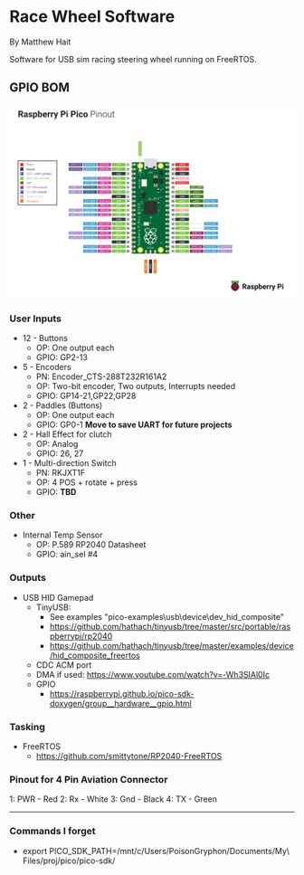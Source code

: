 # Race Wheel Software
By Matthew Hait

Software for USB sim racing steering wheel running on FreeRTOS.

## GPIO BOM
![Raspberry Pi Pico Pinout](./Documentation/Raspberry_Pi_Pico_Pinout.PNG)

### User Inputs

- 12 - Buttons
  - OP: One output each
  - GPIO: GP2-13
- 5 - Encoders
  - PN: Encoder_CTS-288T232R161A2
  - OP: Two-bit encoder, Two outputs, Interrupts needed
  - GPIO: GP14-21,GP22,GP28
- 2 - Paddles (Buttons)
  - OP: One output each
  - GPIO: GP0-1 **Move to save UART for future projects**
- 2 - Hall Effect for clutch
  - OP: Analog
  - GPIO: 26, 27
- 1 - Multi-direction Switch
  - PN: RKJXT1F
  - OP: 4 POS + rotate + press
  - GPIO: **TBD**
### Other
  
- Internal Temp Sensor
  - OP: P.589 RP2040 Datasheet 
  - GPIO: ain_sel #4

### Outputs
- USB HID Gamepad
  - TinyUSB:
    - See examples "pico-examples\usb\device\dev_hid_composite" 
    - https://github.com/hathach/tinyusb/tree/master/src/portable/raspberrypi/rp2040
    - https://github.com/hathach/tinyusb/tree/master/examples/device/hid_composite_freertos
  - CDC ACM port
  - DMA if used: https://www.youtube.com/watch?v=-Wh3SIAl0Ic
  - GPIO
    - https://raspberrypi.github.io/pico-sdk-doxygen/group__hardware__gpio.html
### Tasking
- FreeRTOS
  - https://github.com/smittytone/RP2040-FreeRTOS
### Pinout for 4 Pin Aviation Connector
1: PWR - Red
2: Rx - White
3: Gnd - Black
4: TX - Green

----------------------
### Commands I forget
- export PICO_SDK_PATH=/mnt/c/Users/PoisonGryphon/Documents/My\ Files/proj/pico/pico-sdk/
